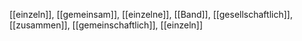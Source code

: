 [[einzeln]], [[gemeinsam]], [[einzelne]], [[Band]], [[gesellschaftlich]], [[zusammen]], [[gemeinschaftlich]], [[einzeln]]